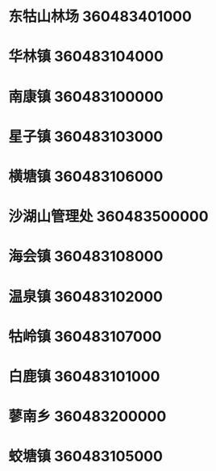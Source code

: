 # 东牯山林场 360483401000
# 华林镇 360483104000
# 南康镇 360483100000
# 星子镇 360483103000
# 横塘镇 360483106000
# 沙湖山管理处 360483500000
# 海会镇 360483108000
# 温泉镇 360483102000
# 牯岭镇 360483107000
# 白鹿镇 360483101000
# 蓼南乡 360483200000
# 蛟塘镇 360483105000
